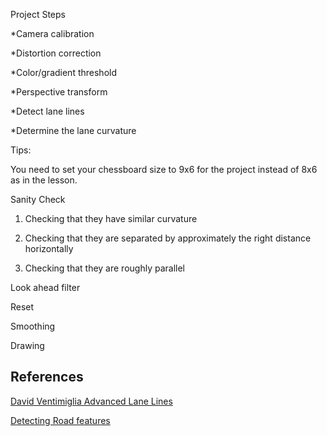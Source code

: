 Project Steps

  *Camera calibration

  *Distortion correction

  *Color/gradient threshold

  *Perspective transform

  *Detect lane lines

  *Determine the lane curvature

Tips:

You need to set your chessboard size to 9x6 for the project instead of 8x6 as in the lesson.

Sanity Check

1. Checking that they have similar curvature

2. Checking that they are separated by approximately the right distance horizontally

3. Checking that they are roughly parallel

Look ahead filter 

Reset

Smoothing

Drawing

## References

[David Ventimiglia Advanced Lane Lines](http://davidaventimiglia.com/advanced_lane_lines.html)

[Detecting Road features](http://navoshta.com/detecting-road-features/)
